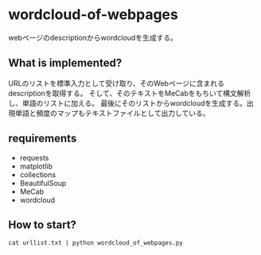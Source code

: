 # wordcloud-of-webpages
webページのdescriptionからwordcloudを生成する。
## What is implemented?
URLのリストを標準入力として受け取り、そのWebページに含まれるdescriptionを取得する。
そして、そのテキストをMeCabをもちいて構文解析し、単語のリストに加える。
最後にそのリストからwordcloudを生成する。出現単語と頻度のマップもテキストファイルとして出力している。

## requirements
- requests
- matplotlib
- collections
- BeautifulSoup
- MeCab
- wordcloud

## How to start?
```
cat urllist.txt | python wordcloud_of_webpages.py
```